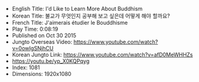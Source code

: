 * English Title: I'd Like to Learn More About Buddhism
* Korean Title: 불교가 무엇인지 공부해 보고 싶은데 어떻게 해야 할까요?
* French Title: J'aimerais étudier le Bouddhisme
* Play Time: 0:08:19
* Published on Oct 30 2015
* Jungto Overseas Video: https://www.youtube.com/watch?v=0owIgSNjhCU
* Korean Jungto Link: https://www.youtube.com/watch?v=afD0MeWHHZs
* https://youtu.be/yp_X0KQPqyg
* Index: 1081
* Dimensions: 1920x1080